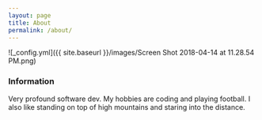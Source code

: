```yaml
---
layout: page
title: About
permalink: /about/
---
```


![_config.yml]({{ site.baseurl }}/images/Screen Shot 2018-04-14 at 11.28.54 PM.png)

### Information

Very profound software dev.  My hobbies are coding and playing football.  I also like standing on top of high mountains and staring into the distance.
